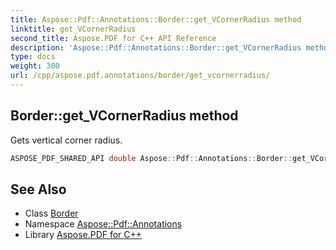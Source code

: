```yaml
---
title: Aspose::Pdf::Annotations::Border::get_VCornerRadius method
linktitle: get_VCornerRadius
second_title: Aspose.PDF for C++ API Reference
description: 'Aspose::Pdf::Annotations::Border::get_VCornerRadius method. Gets vertical corner radius in C++.'
type: docs
weight: 300
url: /cpp/aspose.pdf.annotations/border/get_vcornerradius/
---
```

## Border::get_VCornerRadius method


Gets vertical corner radius.

```cpp
ASPOSE_PDF_SHARED_API double Aspose::Pdf::Annotations::Border::get_VCornerRadius()
```

## See Also

* Class [Border](../)
* Namespace [Aspose::Pdf::Annotations](../../)
* Library [Aspose.PDF for C++](../../../)
